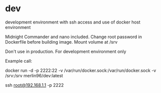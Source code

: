 # dev
development environment with ssh access and use of docker host environment

Midnight Commander and nano included. Change root password in Dockerfile before building image. Mount volume at /srv

Don't use in production. For development environment only



Example call:

docker run -d -p 2222:22 -v /var/run/docker.sock:/var/run/docker.sock -v /srv:/srv merlin96/dev:latest

ssh root@192.168.1.1 -p 2222
